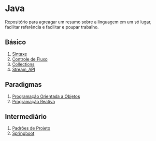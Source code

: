 # Java 
Repositório para agreagar um resumo sobre a linguagem em um só lugar, facilitar referência e facilitar e poupar trabalho.

## Básico

1. [Sintaxe](https://github.com/lelia-salles/java/tree/main/Sintaxe)
2. [Controle de Fluxo](https://github.com/lelia-salles/java/tree/main/Controle-de-Fluxo)
3. [Collections](https://github.com/lelia-salles/java/tree/main/Collections)
4. [Stream_API](https://github.com/lelia-salles/java/tree/main/Stream_API)

## Paradigmas

1. [Programação Orientada a Objetos](https://github.com/lelia-salles/java/tree/main/ProgramacaoOrientada-a-Objetos(POO))
2. [Programação Reativa](https://github.com/lelia-salles/java/tree/main/ProgramacaoReativa/Reactor-Webflux)

## Intermediário

1. [Padrões de Projeto](https://github.com/lelia-salles/java/tree/main/Padroes-de-Projeto)
2. [Springboot](https://github.com/lelia-salles/java/tree/main/Springboot)
